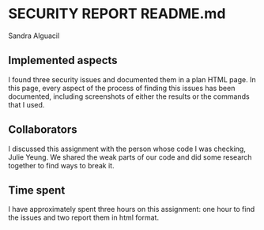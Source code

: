 # SECURITY REPORT README.md
Sandra Alguacil
## Implemented aspects
I found three security issues and documented them in a plan HTML page. In this page, every aspect of the process of finding this issues has been documented, including screenshots of either the results or the commands that I used.
## Collaborators
I discussed this assignment with the person whose code I was checking, Julie Yeung. We shared the weak parts of our code and did some research together to find ways to break it.
## Time spent
I have approximately spent three hours on this assignment: one hour to find the issues and two report them in html format.
